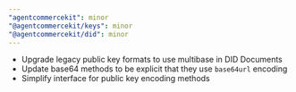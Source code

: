 ```yaml
---
"agentcommercekit": minor
"@agentcommercekit/keys": minor
"@agentcommercekit/did": minor
---
```


- Upgrade legacy public key formats to use multibase in DID Documents
- Update base64 methods to be explicit that they use `base64url` encoding
- Simplify interface for public key encoding methods
